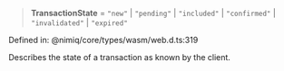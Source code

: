 > **TransactionState** = `"new"` \| `"pending"` \| `"included"` \| `"confirmed"` \| `"invalidated"` \| `"expired"`

Defined in: @nimiq/core/types/wasm/web.d.ts:319

Describes the state of a transaction as known by the client.
